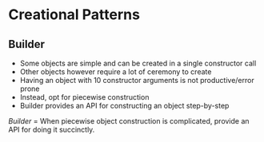 # Creational Patterns

## Builder
* Some objects are simple and can be created in a single constructor call
* Other objects however require a lot of ceremony to create
* Having an object with 10 constructor arguments is not productive/error prone
* Instead, opt for piecewise construction
* Builder provides an API for constructing an object step-by-step  

*Builder* = When piecewise object construction is complicated, provide an API for doing it succinctly.

